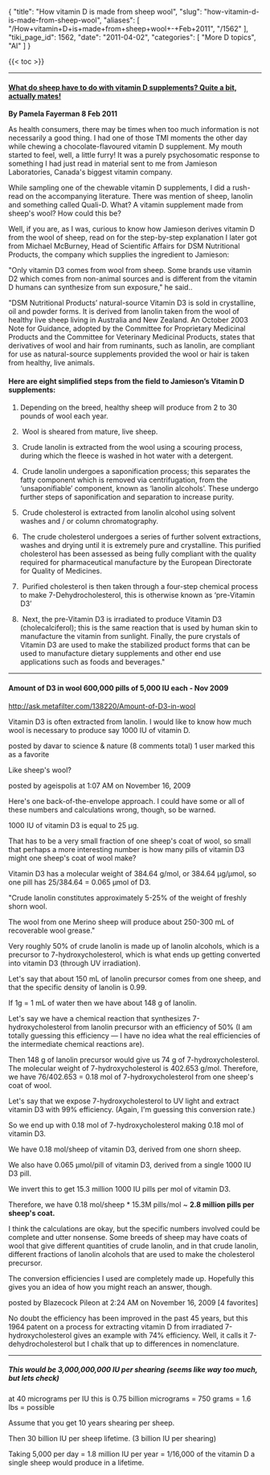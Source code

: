 {
  "title": "How vitamin D is made from sheep wool",
  "slug": "how-vitamin-d-is-made-from-sheep-wool",
  "aliases": [
    "/How+vitamin+D+is+made+from+sheep+wool+-+Feb+2011",
    "/1562"
  ],
  "tiki_page_id": 1562,
  "date": "2011-04-02",
  "categories": [
    "More D topics",
    "AI"
  ]
}

{{< toc >}}

---

#### [What do sheep have to do with vitamin D supplements? Quite a bit, actually mates!](http://communities.canada.com/vancouversun/blogs/medicinematters/archive/2011/02/08/what-do-sheep-have-to-do-with-vitamin-d-supplements-quite-a-bit-actually.aspx)

 **By Pamela Fayerman 8 Feb 2011** 

As health consumers, there may be times when too much information is not necessarily a good thing. I had one of those TMI moments the other day while chewing a chocolate-flavoured vitamin D supplement. My mouth started to feel, well, a little furry! It was a purely psychosomatic response to something I had just read in material sent to me from Jamieson Laboratories, Canada's biggest vitamin company.

While sampling one of the chewable vitamin D supplements, I did a rush-read on the accompanying literature. There was mention of sheep, lanolin and something called Quali-D. What? A vitamin supplement made from sheep's wool? How could this be? 

Well, if you are, as I was, curious to know how Jamieson derives vitamin D from the wool of sheep, read on for the step-by-step explanation I later got from Michael McBurney, Head of Scientific Affairs for DSM Nutritional Products, the company which supplies the ingredient to Jamieson: 

"Only vitamin D3 comes from wool from sheep. Some brands use vitamin D2 which comes from non-animal sources and is different from the vitamin D humans can synthesize from sun exposure," he said..

"DSM Nutritional Products’ natural-source Vitamin D3 is sold in crystalline, oil and powder forms. It is derived from lanolin taken from the wool of healthy live sheep living in Australia and New Zealand. An October 2003 Note for Guidance, adopted by the Committee for Proprietary Medicinal Products and the Committee for Veterinary Medicinal Products, states that derivatives of wool and hair from ruminants, such as lanolin, are compliant for use as natural-source supplements provided the wool or hair is taken from healthy, live animals.

#### Here are eight simplified steps from the field to Jamieson’s Vitamin D supplements:

1. Depending on the breed, healthy sheep will produce from 2 to 30 pounds of wool each year.

2.  Wool is sheared from mature, live sheep. 

3.  Crude lanolin is extracted from the wool using a scouring process, during which the fleece is washed in hot water with a detergent.

4.  Crude lanolin undergoes a saponification process; this separates the fatty component which is removed via centrifugation, from the ‘unsaponifiable’ component, known as ‘lanolin alcohols’. These undergo further steps of saponification and separation to increase purity.

5.  Crude cholesterol is extracted from lanolin alcohol using solvent washes and / or column chromatography.

6.  The crude cholesterol undergoes a series of further solvent extractions, washes and drying until it is extremely pure and crystalline. This purified cholesterol has been assessed as being fully compliant with the quality required for pharmaceutical manufacture by the European Directorate for Quality of Medicines.

7.  Purified cholesterol is then taken through a four-step chemical process to make 7-Dehydrocholesterol, this is otherwise known as ‘pre-Vitamin D3’

8.  Next, the pre-Vitamin D3 is irradiated to produce Vitamin D3 (cholecalciferol); this is the same reaction that is used by human skin to manufacture the vitamin from sunlight. Finally, the pure crystals of Vitamin D3 are used to make the stabilized product forms that can be used to manufacture dietary supplements and other end use applications such as foods and beverages."

---

#### Amount of D3 in wool  600,000 pills of 5,000 IU each - Nov 2009

http://ask.metafilter.com/138220/Amount-of-D3-in-wool 

Vitamin D3 is often extracted from lanolin. I would like to know how much wool is necessary to produce say 1000 IU of vitamin D.

posted by davar to science & nature (8 comments total) 1 user marked this as a favorite 

Like sheep's wool?

posted by ageispolis at 1:07 AM on November 16, 2009 

Here's one back-of-the-envelope approach. I could have some or all of these numbers and calculations wrong, though, so be warned. 

1000 IU of vitamin D3 is equal to 25 µg. 

That has to be a very small fraction of one sheep's coat of wool, so small that perhaps a more interesting number is how many pills of vitamin D3 might one sheep's coat of wool make?

Vitamin D3 has a molecular weight of 384.64 g/mol, or 384.64 µg/µmol, so one pill has 25/384.64 = 0.065 µmol of D3.

"Crude lanolin constitutes approximately 5-25% of the weight of freshly shorn wool. 

The wool from one Merino sheep will produce about 250-300 mL of recoverable wool grease."

Very roughly 50% of crude lanolin is made up of lanolin alcohols, which is a precursor to 7-hydroxycholesterol, which is what ends up getting converted into vitamin D3 (through UV irradiation).

Let's say that about 150 mL of lanolin precursor comes from one sheep, and that the specific density of lanolin is 0.99. 

If 1g = 1 mL of water then we have about 148 g of lanolin.

Let's say we have a chemical reaction that synthesizes 7-hydroxycholesterol from lanolin precursor with an efficiency of 50% (I am totally guessing this efficiency — I have no idea what the real efficiencies of the intermediate chemical reactions are).

Then 148 g of lanolin precursor would give us 74 g of 7-hydroxycholesterol. The molecular weight of 7-hydroxycholesterol is 402.653 g/mol. Therefore, we have 76/402.653 = 0.18 mol of 7-hydroxycholesterol from one sheep's coat of wool.

Let's say that we expose 7-hydroxycholesterol to UV light and extract vitamin D3 with 99% efficiency. (Again, I'm guessing this conversion rate.) 

So we end up with 0.18 mol of 7-hydroxycholesterol making 0.18 mol of vitamin D3.

We have 0.18 mol/sheep of vitamin D3, derived from one shorn sheep.

We also have 0.065 µmol/pill of vitamin D3, derived from a single 1000 IU D3 pill. 

We invert this to get 15.3 million 1000 IU pills per mol of vitamin D3.

Therefore, we have 0.18 mol/sheep * 15.3M pills/mol ~  **2.8 million pills per sheep's coat.** 

I think the calculations are okay, but the specific numbers involved could be complete and utter nonsense. Some breeds of sheep may have coats of wool that give different quantities of crude lanolin, and in that crude lanolin, different fractions of lanolin alcohols that are used to make the cholesterol precursor. 

The conversion efficiencies I used are completely made up. Hopefully this gives you an idea of how you might reach an answer, though.

posted by Blazecock Pileon at 2:24 AM on November 16, 2009 <span>[4 favorites]</span> 

No doubt the efficiency has been improved in the past 45 years, but this 1964 patent on a process for extracting vitamin D from irradiated 7-hydroxycholesterol gives an example with 74% efficiency. Well, it calls it 7-dehydrocholesterol but I chalk that up to differences in nomenclature.

---

##### This would be 3,000,000,000 IU per shearing (seems like way too much, but lets check)

at 40 micrograms per IU this is 0.75 billion micrograms = 750 grams = 1.6 lbs = possible

Assume that you get 10 years shearing per sheep.

Then 30 billion IU per sheep lifetime. (3 billion IU per shearing)

Taking 5,000 per day = 1.8 million IU per year = 1/16,000 of the vitamin D a single sheep would produce in a lifetime.
